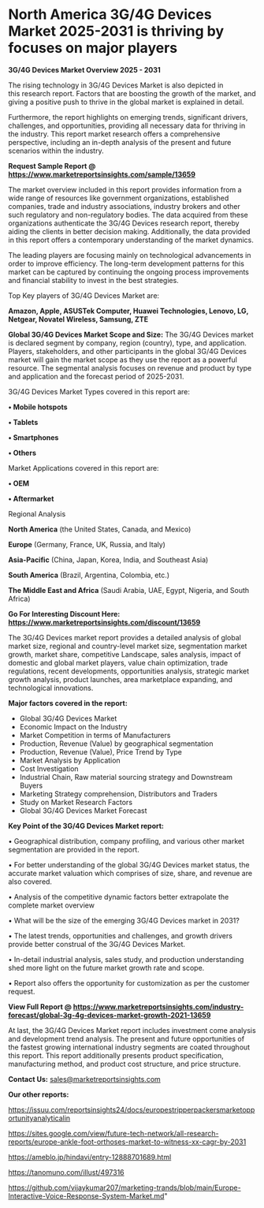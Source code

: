 # North America 3G/4G Devices Market 2025-2031 is thriving by focuses on major players

<Strong> 3G/4G Devices Market Overview 2025 - 2031</strong>

The rising technology in 3G/4G Devices Market is also depicted in this research report. Factors that are boosting the growth of the market, and giving a positive push to thrive in the global market is explained in detail.

Furthermore, the report highlights on emerging trends, significant drivers, challenges, and opportunities, providing all necessary data for thriving in the industry. This report market research offers a comprehensive perspective, including an in-depth analysis of the present and future scenarios within the industry.

<strong>Request Sample Report @ <a href=https://www.marketreportsinsights.com/sample/13659>https://www.marketreportsinsights.com/sample/13659</a></strong>

The market overview included in this report provides information from a wide range of resources like government organizations, established companies, trade and industry associations, industry brokers and other such regulatory and non-regulatory bodies. The data acquired from these organizations authenticate the 3G/4G Devices research report, thereby aiding the clients in better decision making. Additionally, the data provided in this report offers a contemporary understanding of the market dynamics.

The leading players are focusing mainly on technological advancements in order to improve efficiency. The long-term development patterns for this market can be captured by continuing the ongoing process improvements and financial stability to invest in the best strategies.

Top Key players of 3G/4G Devices Market are:

<strong>Amazon, Apple, ASUSTek Computer, Huawei Technologies, Lenovo, LG, Netgear, Novatel Wireless, Samsung, ZTE</strong>

<strong><b>Global 3G/4G Devices Market Scope and Size:</b></strong>
The 3G/4G Devices market is declared segment by company, region (country), type, and application. Players, stakeholders, and other participants in the global 3G/4G Devices market will gain the market scope as they use the report as a powerful resource. The segmental analysis focuses on revenue and product by type and application and the forecast period of 2025-2031.

3G/4G Devices Market Types covered in this report are:

<strong>• Mobile hotspots

• Tablets

• Smartphones

• Others</strong>

Market Applications covered in this report are:

<strong>• OEM

• Aftermarket</strong> 

Regional Analysis

<strong>North America</strong> (the United States, Canada, and Mexico)

<strong>Europe</strong> (Germany, France, UK, Russia, and Italy)

<strong>Asia-Pacific</strong> (China, Japan, Korea, India, and Southeast Asia)

<strong>South America</strong> (Brazil, Argentina, Colombia, etc.)

<strong>The Middle East and Africa</strong> (Saudi Arabia, UAE, Egypt, Nigeria, and South Africa)

<strong>Go For Interesting Discount Here: <a href=https://www.marketreportsinsights.com/discount/13659>https://www.marketreportsinsights.com/discount/13659</a></strong>

The 3G/4G Devices market report provides a detailed analysis of global market size, regional and country-level market size, segmentation market growth, market share, competitive Landscape, sales analysis, impact of domestic and global market players, value chain optimization, trade regulations, recent developments, opportunities analysis, strategic market growth analysis, product launches, area marketplace expanding, and technological innovations.

<strong><b>Major factors covered in the report:</b></strong>
<ul>
  <li>Global 3G/4G Devices Market </li>
  <li>Economic Impact on the Industry</li>
  <li>Market Competition in terms of Manufacturers</li>
  <li>Production, Revenue (Value) by geographical segmentation</li>
  <li>Production, Revenue (Value), Price Trend by Type</li>
  <li>Market Analysis by Application</li>
  <li>Cost Investigation</li>
  <li>Industrial Chain, Raw material sourcing strategy and Downstream Buyers</li>
  <li>Marketing Strategy comprehension, Distributors and Traders</li>
  <li>Study on Market Research Factors</li>
  <li>Global 3G/4G Devices Market Forecast</li>
</ul>

<strong><b>Key Point of the 3G/4G Devices Market report:</b></strong>

• Geographical distribution, company profiling, and various other market segmentation are provided in the report.

• For better understanding of the global 3G/4G Devices market status, the accurate market valuation which comprises of size, share, and revenue are also covered.

• Analysis of the competitive dynamic factors better extrapolate the complete market overview

• What will be the size of the emerging 3G/4G Devices market in 2031?

• The latest trends, opportunities and challenges, and growth drivers provide better construal of the 3G/4G Devices Market.

• In-detail industrial analysis, sales study, and production understanding shed more light on the future market growth rate and scope.

• Report also offers the opportunity for customization as per the customer request.

<strong><b>View Full Report @ <a href=https://www.marketreportsinsights.com/industry-forecast/global-3g-4g-devices-market-growth-2021-13659>https://www.marketreportsinsights.com/industry-forecast/global-3g-4g-devices-market-growth-2021-13659</a></b></strong>


At last, the 3G/4G Devices Market report includes investment come analysis and development trend analysis. The present and future opportunities of the fastest growing international industry segments are coated throughout this report. This report additionally presents product specification, manufacturing method, and product cost structure, and price structure.

<strong>Contact Us:</strong>
sales@marketreportsinsights.com

<strong>Our other reports:</strong>

<a href=https://issuu.com/reportsinsights24/docs/europestripperpackersmarketopportunityanalyticalin>https://issuu.com/reportsinsights24/docs/europestripperpackersmarketopportunityanalyticalin</a>

<a href=https://sites.google.com/view/future-tech-network/all-research-reports/europe-ankle-foot-orthoses-market-to-witness-xx-cagr-by-2031>https://sites.google.com/view/future-tech-network/all-research-reports/europe-ankle-foot-orthoses-market-to-witness-xx-cagr-by-2031</a>

<a href=https://ameblo.jp/hindavi/entry-12888701689.html>https://ameblo.jp/hindavi/entry-12888701689.html</a>

<a href=https://tanomuno.com/illust/497316>https://tanomuno.com/illust/497316</a>

<a href=https://github.com/vijaykumar207/marketing-trands/blob/main/Europe-Interactive-Voice-Response-System-Market.md>https://github.com/vijaykumar207/marketing-trands/blob/main/Europe-Interactive-Voice-Response-System-Market.md</a>"
